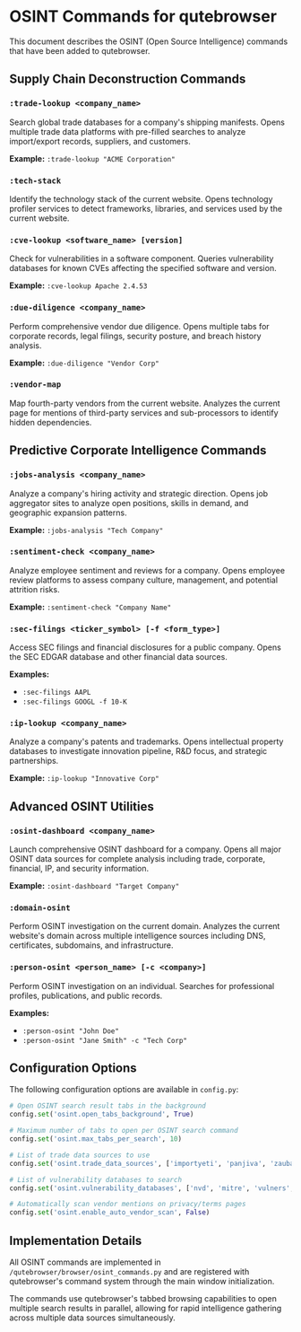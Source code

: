 # OSINT Commands for qutebrowser

This document describes the OSINT (Open Source Intelligence) commands that have been added to qutebrowser.

## Supply Chain Deconstruction Commands

### `:trade-lookup <company_name>`
Search global trade databases for a company's shipping manifests. Opens multiple trade data platforms with pre-filled searches to analyze import/export records, suppliers, and customers.

**Example:** `:trade-lookup "ACME Corporation"`

### `:tech-stack`
Identify the technology stack of the current website. Opens technology profiler services to detect frameworks, libraries, and services used by the current website.

### `:cve-lookup <software_name> [version]`
Check for vulnerabilities in a software component. Queries vulnerability databases for known CVEs affecting the specified software and version.

**Example:** `:cve-lookup Apache 2.4.53`

### `:due-diligence <company_name>`
Perform comprehensive vendor due diligence. Opens multiple tabs for corporate records, legal filings, security posture, and breach history analysis.

**Example:** `:due-diligence "Vendor Corp"`

### `:vendor-map`
Map fourth-party vendors from the current website. Analyzes the current page for mentions of third-party services and sub-processors to identify hidden dependencies.

## Predictive Corporate Intelligence Commands

### `:jobs-analysis <company_name>`
Analyze a company's hiring activity and strategic direction. Opens job aggregator sites to analyze open positions, skills in demand, and geographic expansion patterns.

**Example:** `:jobs-analysis "Tech Company"`

### `:sentiment-check <company_name>`
Analyze employee sentiment and reviews for a company. Opens employee review platforms to assess company culture, management, and potential attrition risks.

**Example:** `:sentiment-check "Company Name"`

### `:sec-filings <ticker_symbol> [-f <form_type>]`
Access SEC filings and financial disclosures for a public company. Opens the SEC EDGAR database and other financial data sources.

**Examples:**
- `:sec-filings AAPL`
- `:sec-filings GOOGL -f 10-K`

### `:ip-lookup <company_name>`
Analyze a company's patents and trademarks. Opens intellectual property databases to investigate innovation pipeline, R&D focus, and strategic partnerships.

**Example:** `:ip-lookup "Innovative Corp"`

## Advanced OSINT Utilities

### `:osint-dashboard <company_name>`
Launch comprehensive OSINT dashboard for a company. Opens all major OSINT data sources for complete analysis including trade, corporate, financial, IP, and security information.

**Example:** `:osint-dashboard "Target Company"`

### `:domain-osint`
Perform OSINT investigation on the current domain. Analyzes the current website's domain across multiple intelligence sources including DNS, certificates, subdomains, and infrastructure.

### `:person-osint <person_name> [-c <company>]`
Perform OSINT investigation on an individual. Searches for professional profiles, publications, and public records.

**Examples:**
- `:person-osint "John Doe"`
- `:person-osint "Jane Smith" -c "Tech Corp"`

## Configuration Options

The following configuration options are available in `config.py`:

```python
# Open OSINT search result tabs in the background
config.set('osint.open_tabs_background', True)

# Maximum number of tabs to open per OSINT search command
config.set('osint.max_tabs_per_search', 10)

# List of trade data sources to use
config.set('osint.trade_data_sources', ['importyeti', 'panjiva', 'zauba', 'volza', 'seair'])

# List of vulnerability databases to search
config.set('osint.vulnerability_databases', ['nvd', 'mitre', 'vulners', 'cvedetails', 'snyk'])

# Automatically scan vendor mentions on privacy/terms pages
config.set('osint.enable_auto_vendor_scan', False)
```

## Implementation Details

All OSINT commands are implemented in `/qutebrowser/browser/osint_commands.py` and are registered with qutebrowser's command system through the main window initialization.

The commands use qutebrowser's tabbed browsing capabilities to open multiple search results in parallel, allowing for rapid intelligence gathering across multiple data sources simultaneously.